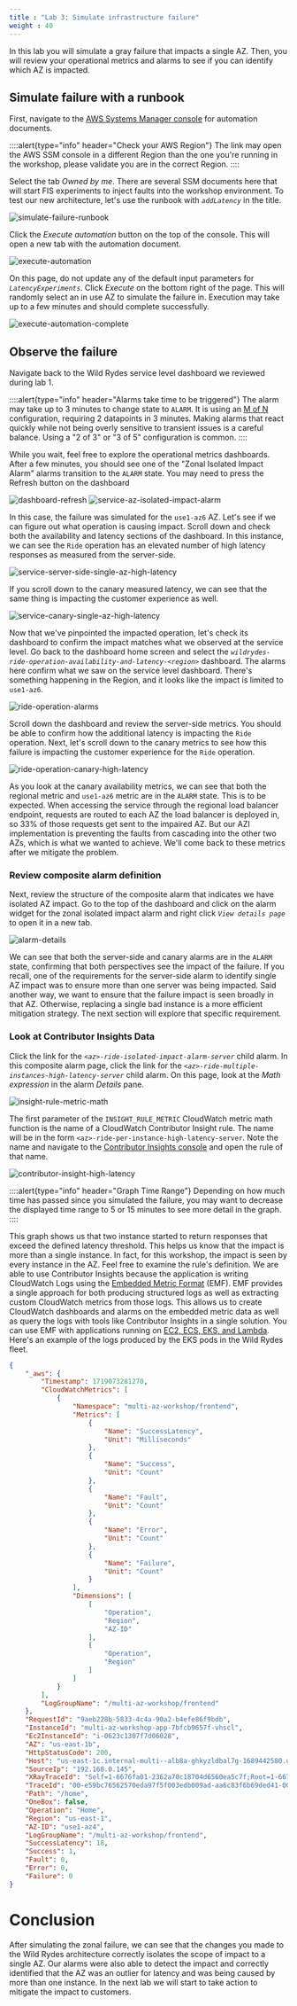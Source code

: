 ```yaml
---
title : "Lab 3: Simulate infrastructure failure"
weight : 40
---
```


In this lab you will simulate a gray failure that impacts a single AZ. Then, you will review your operational metrics and alarms to see if you can identify which AZ is impacted.

## Simulate failure with a runbook

First, navigate to the [AWS Systems Manager console](https://console.aws.amazon.com/systems-manager/automation/execute#) for automation documents. 

::::alert{type="info" header="Check your AWS Region"}
The link may open the AWS SSM console in a different Region than the one you're running in the workshop, please validate you are in the correct Region.
::::

Select the tab *Owned by me*. There are several SSM documents here that will start FIS experiments to inject faults into the workshop environment. To test our new architecture, let's use the runbook with *`addLatency`* in the title.

![simulate-failure-runbook](/static/add-latency-runbook.png)

Click the *Execute automation* button on the top of the console. This will open a new tab with the automation document.

![execute-automation](/static/execute-automation.png)

On this page, do not update any of the default input parameters for *`LatencyExperiments`*. Click *Execute* on the bottom right of the page. This will randomly select an in use AZ to simulate the failure in. Execution may take up to a few minutes and should complete successfully.

![execute-automation-complete](/static/simulate-failure-runbook-completion.png)

## Observe the failure

Navigate back to the Wild Rydes service level dashboard we reviewed during lab 1. 

::::alert{type="info" header="Alarms take time to be triggered"}
The alarm may take up to 3 minutes to change state to `ALARM`. It is using an [M of N](https://docs.aws.amazon.com/AmazonCloudWatch/latest/monitoring/AlarmThatSendsEmail.html#alarm-evaluation) configuration, requiring 2 datapoints in 3 minutes. Making alarms that react quickly while not being overly sensitive to transient issues is a careful balance. Using a "2 of 3" or "3 of 5" configuration is common.
::::

While you wait, feel free to explore the operational metrics dashboards. After a few minutes, you should see one of the "Zonal Isolated Impact Alarm" alarms transition to the `ALARM` state. You may need to press the Refresh button on the dashboard

![dashboard-refresh](/static/dashboard-refresh.png)
![service-az-isolated-impact-alarm](/static/service-az-isolated-impact-alarm.png)

In this case, the failure was simulated for the ```use1-az6``` AZ. Let's see if we can figure out what operation is causing impact. Scroll down and check both the availability and latency sections of the dashboard. In this instance, we can see the `Ride` operation has an elevated number of high latency responses as measured from the server-side.

![service-server-side-single-az-high-latency](/static/service-server-side-single-az-high-latency.png)

If you scroll down to the canary measured latency, we can see that the same thing is impacting the customer experience as well.

![service-canary-single-az-high-latency](/static/service-canary-single-az-high-latency.png)

Now that we've pinpointed the impacted operation, let's check its dashboard to confirm the impact matches what we observed at the service level. Go back to the dashboard home screen and select the *`wildrydes-ride-operation-availability-and-latency-<region>`* dashboard. The alarms here confirm what we saw on the service level dashboard. There's something happening in the Region, and it looks like the impact is limited to `use1-az6`.

![ride-operation-alarms](/static/ride-operation-alarms.png)

Scroll down the dashboard and review the server-side metrics. You should be able to confirm how the additional latency is impacting the `Ride` operation. Next, let's scroll down to the canary metrics to see how this failure is impacting the customer experience for the `Ride` operation.

![ride-operation-canary-high-latency](/static/ride-operation-canary-high-latency.png)

As you look at the canary availability metrics, we can see that both the regional metric and `use1-az6` metric are in the `ALARM` state. This is to be expected. When accessing the service through the regional load balancer endpoint, requests are routed to each AZ the load balancer is deployed in, so 33% of those requests get sent to the impaired AZ. But our AZI implementation is preventing the faults from cascading into the other two AZs, which is what we wanted to achieve. We'll come back to these metrics after we mitigate the problem.

### Review composite alarm definition
Next, review the structure of the composite alarm that indicates we have isolated AZ impact. Go to the top of the dashboard and click on the alarm widget for the zonal isolated impact alarm and right click *`View details page`* to open it in a new tab.

![alarm-details](/static/alarm-details.png)

We can see that both the server-side and canary alarms are in the `ALARM` state, confirming that both perspectives see the impact of the failure. If you recall, one of the requirements for the server-side alarm to identify single AZ impact was to ensure more than one server was being impacted. Said another way, we want to ensure that the failure impact is seen broadly in that AZ. Otherwise, replacing a single bad instance is a more efficient mitigation strategy. The next section will explore that specific requirement.

### Look at Contributor Insights Data

Click the link for the *`<az>-ride-isolated-impact-alarm-server`* child alarm. In this composite alarm page, click the link for the *`<az>-ride-multiple-instances-high-latency-server`* child alarm. On this page, look at the *Math expression* in the alarm *Details* pane.

![insight-rule-metric-math](/static/insight-rule-metric-math.png)

The first parameter of the `INSIGHT_RULE_METRIC` CloudWatch metric math function is the name of a CloudWatch Contributor Insight rule. The name will be in the form `<az>-ride-per-instance-high-latency-server`. Note the name and navigate to the [Contributor Insights console](https://console.aws.amazon.com/cloudwatch/home#contributor-insights:rules) and open the rule of that name.

![contributor-insight-high-latency](/static/contributor-insight-high-latency.png)

::::alert{type="info" header="Graph Time Range"}
Depending on how much time has passed since you simulated the failure, you may want to decrease the displayed time range to 5 or 15 minutes to see more detail in the graph.
::::

This graph shows us that two instance started to return responses that exceed the defined latency threshold. This helps us know that the impact is more than a single instance. In fact, for this workshop, the impact is seen by every instance in the AZ. Feel free to examine the rule's definition. We are able to use Contributor Insights because the application is writing CloudWatch Logs using the [Embedded Metric Format](https://docs.aws.amazon.com/AmazonCloudWatch/latest/monitoring/CloudWatch_Embedded_Metric_Format_Specification.html) (EMF). EMF provides a single approach for both producing structured logs as well as extracting custom CloudWatch metrics from those logs. This allows us to create CloudWatch dashboards and alarms on the embedded metric data as well as query the logs with tools like Contributor Insights in a single solution. You can use EMF with applications running on [EC2, ECS, EKS, and Lambda](https://docs.aws.amazon.com/AmazonCloudWatch/latest/monitoring/CloudWatch_Embedded_Metric_Format_Generation_CloudWatch_Agent.html). Here's an example of the logs produced by the EKS pods in the Wild Rydes fleet.

```json
{
    "_aws": {
        "Timestamp": 1719073281270,
        "CloudWatchMetrics": [
            {
                "Namespace": "multi-az-workshop/frontend",
                "Metrics": [
                    {
                        "Name": "SuccessLatency",
                        "Unit": "Milliseconds"
                    },
                    {
                        "Name": "Success",
                        "Unit": "Count"
                    },
                    {
                        "Name": "Fault",
                        "Unit": "Count"
                    },
                    {
                        "Name": "Error",
                        "Unit": "Count"
                    },
                    {
                        "Name": "Failure",
                        "Unit": "Count"
                    }
                ],
                "Dimensions": [
                    [
                        "Operation",
                        "Region",
                        "AZ-ID"
                    ],
                    [
                        "Operation",
                        "Region"
                    ]
                ]
            }
        ],
        "LogGroupName": "/multi-az-workshop/frontend"
    },
    "RequestId": "9aeb228b-5833-4c4a-90a2-b4efe86f9bdb",
    "InstanceId": "multi-az-workshop-app-7bfcb9657f-vhscl",
    "Ec2InstanceId": "i-0623c1307f7d06028",
    "AZ": "us-east-1b",
    "HttpStatusCode": 200,
    "Host": "us-east-1c.internal-multi--alb8a-ghkyzldbal7g-1689442580.us-east-1.elb.amazonaws.com",
    "SourceIp": "192.168.0.145",
    "XRayTraceId": "Self=1-6676fa01-2362a70c18704d6560ea5c7f;Root=1-6676f9f4-17945ac70e1cea2158bf253f;Parent=44dc880efaeade3c;Sampled=1;Lineage=00f48b1e:0",
    "TraceId": "00-e59bc76562570eda97f5f003edb009ad-aa6c83f6b69ded41-00",
    "Path": "/home",
    "OneBox": false,
    "Operation": "Home",
    "Region": "us-east-1",
    "AZ-ID": "use1-az4",
    "LogGroupName": "/multi-az-workshop/frontend",
    "SuccessLatency": 18,
    "Success": 1,
    "Fault": 0,
    "Error": 0,
    "Failure": 0
}
```

# Conclusion
After simulating the zonal failure, we can see that the changes you made to the Wild Rydes architecture correctly isolates the scope of impact to a single AZ. Our alarms were also able to detect the impact and correctly identified that the AZ was an outlier for latency and was being caused by more than one instance. In the next lab we will start to take action to mitigate the impact to customers.
